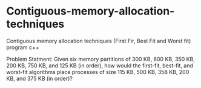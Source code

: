 # Contiguous-memory-allocation-techniques
Contiguous memory allocation techniques (First Fir, Best Fit and Worst fit) program c++

Problem Statment:
Given six memory partitions of 300 KB, 600 KB, 350 KB, 200 KB, 750 KB, and 125 KB (in order), how
would the first-fit, best-fit, and worst-fit algorithms place processes of size 115 KB, 500 KB, 358 KB, 200
KB, and 375 KB (in order)?
